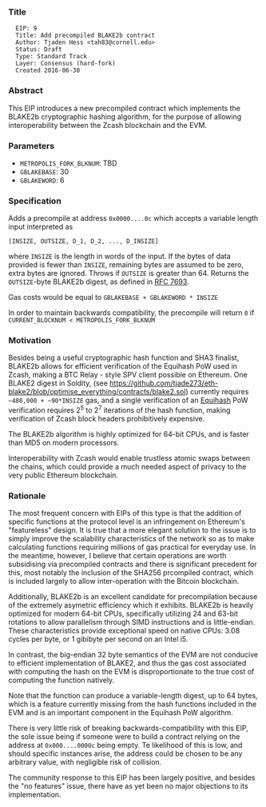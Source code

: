 ### Title

      EIP: 9
      Title: Add precompiled BLAKE2b contract
      Author: Tjaden Hess <tah83@cornell.edu>
      Status: Draft
      Type: Standard Track
      Layer: Consensus (hard-fork)
      Created 2016-06-30

### Abstract

This EIP introduces a new precompiled contract which implements the BLAKE2b cryptographic hashing algorithm, for the purpose of allowing interoperability between the Zcash blockchain and the EVM.

### Parameters

* `METROPOLIS_FORK_BLKNUM`: TBD
* `GBLAKEBASE`: 30
* `GBLAKEWORD`: 6

### Specification

Adds a precompile at address `0x0000....0c` which accepts a variable length input interpreted as

    [INSIZE, OUTSIZE, D_1, D_2, ..., D_INSIZE]


 where `INSIZE` is the length in words of the input. If the bytes of data provided is fewer than `INSIZE`, remaining bytes are assumed to be zero, extra bytes are ignored. Throws if `OUTSIZE` is greater than 64. Returns the `OUTSIZE`-byte BLAKE2b digest, as defined in [RFC 7693](https://tools.ietf.org/html/rfc7693).

Gas costs would be equal to `GBLAKEBASE + GBLAKEWORD * INSIZE`

In order to maintain backwards compatibility, the precompile will return `0` if `CURRENT_BLOCKNUM < METROPOLIS_FORK_BLKNUM`

### Motivation

Besides being a useful cryptographic hash function and SHA3 finalist, BLAKE2b allows for efficient verification of the Equihash PoW used in Zcash, making a BTC Relay - style SPV client possible on Ethereum. One BLAKE2 digest in Soldity, (see https://github.com/tjade273/eth-blake2/blob/optimise_everything/contracts/blake2.sol) currently requires `~480,000 + ~90*INSIZE` gas, and a single verification of an [Equihash](https://www.internetsociety.org/sites/default/files/blogs-media/equihash-asymmetric-proof-of-work-based-generalized-birthday-problem.pdf) PoW verification requires 2<sup>5</sup> to 2<sup>7</sup> iterations of the hash function, making verification of Zcash block headers prohibitively expensive.

The BLAKE2b algorithm is highly optimized for 64-bit CPUs, and is faster than MD5 on modern processors.

Interoperability with Zcash would enable trustless atomic swaps between the chains, which could provide a much needed aspect of privacy to the very public Ethereum blockchain.

### Rationale

The most frequent concern with EIPs of this type is that the addition of specific functions at the protocol level is an infringement on Ethereum's "featureless" design. It is true that a more elegant solution to the issue is to simply improve the scalability characteristics of the network so as to make calculating functions requiring millions of gas practical for everyday use. In the meantime, however, I believe that certain operations are worth subsidising via precompiled contracts and there is significant precedent for this, most notably the inclusion of the SHA256 prcompiled contract, which is included largely to allow inter-operation with the Bitcoin blockchain.

Additionally, BLAKE2b is an excellent candidate for precompilation because of the extremely asymetric efficiency which it exhibits. BLAKE2b is heavily optimized for modern 64-bit CPUs, specifically utilizing 24 and 63-bit rotations to allow parallelism through SIMD instructions and is little-endian. These characteristics provide exceptional speed on native CPUs: 3.08 cycles per byte, or 1 gibibyte per second on an Intel i5.

In contrast, the big-endian 32 byte semantics of the EVM are not conducive to efficient implementation of BLAKE2, and thus the gas cost associated with computing the hash on the EVM is disproportionate to the true cost of computing the function natively.

Note that the function can produce a variable-length digest, up to 64 bytes, which is a feature currently missing from the hash functions included in the EVM and is an important component in the Equihash PoW algorithm.  

There is very little risk of breaking backwards-compatibility with this EIP, the sole issue being if someone were to build a contract relying on the address at `0x000....0000c` being empty. Te likelihood of this is low, and should specific instances arise, the address could be chosen to be any arbitrary value, with negligible risk of collision.

The community response to this EIP has been largely positive, and besides the "no features" issue, there have as yet been no major objections to its implementation.
